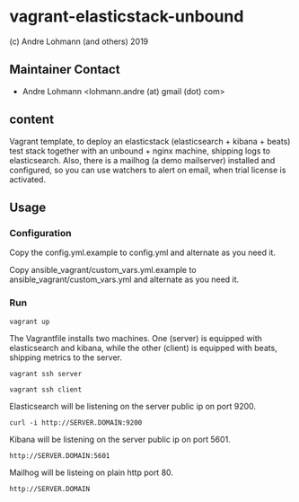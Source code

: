 # vagrant-elasticstack-unbound

(c) Andre Lohmann (and others) 2019

## Maintainer Contact
 * Andre Lohmann
   <lohmann.andre (at) gmail (dot) com>

## content

Vagrant template, to deploy an elasticstack (elasticsearch + kibana + beats) test stack together with an unbound + nginx machine, shipping logs to elasticsearch. Also, there is a mailhog (a demo mailserver) installed and configured, so you can use watchers to alert on email, when trial license is activated.

## Usage

### Configuration

Copy the config.yml.example to config.yml and alternate as you need it.

Copy ansible_vagrant/custom_vars.yml.example to ansible_vagrant/custom_vars.yml and alternate as you need it.

### Run

```
vagrant up
```

The Vagrantfile installs two machines. One (server) is equipped with elasticsearch and kibana, while the other (client) is equipped with beats, shipping metrics to the server.

```
vagrant ssh server
```

```
vagrant ssh client
```

Elasticsearch will be listening on the server public ip on port 9200.

```
curl -i http://SERVER.DOMAIN:9200
```

Kibana will be listening on the server public ip on port 5601.

```
http://SERVER.DOMAIN:5601
```

Mailhog will be listeing on plain http port 80.

```
http://SERVER.DOMAIN
```
